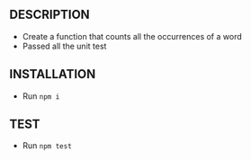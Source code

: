 ## DESCRIPTION

- Create a function that counts all the occurrences of a word
- Passed all the unit test

## INSTALLATION

- Run `npm i`

## TEST

- Run `npm test`
